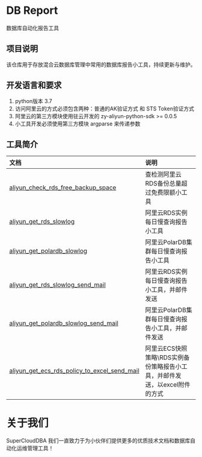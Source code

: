 # DB Report

数据库自动化报告工具

## 项目说明

该仓库用于存放混合云数据库管理中常用的数据库报告小工具，持续更新与维护。

## 开发语言和要求

1. python版本 3.7
2. 访问阿里云的方式必须包含两种：普通的AK验证方式 和 STS Token验证方式
3. 阿里云的第三方模块使用驻云开发的 zy-aliyun-python-sdk >= 0.0.5
4. 小工具开发必须使用第三方模块 argparse 来传递参数

## 工具简介

|文档|说明|
|:--|:--|
|[aliyun_check_rds_free_backup_space](aliyun_check_rds_free_backup_space.py)|查检测阿里云RDS备份总量超过免费限额小工具|
|[aliyun_get_rds_slowlog](aliyun_get_rds_slowlog.py)|阿里云RDS实例每日慢查询报告小工具|
|[aliyun_get_polardb_slowlog](aliyun_get_polardb_slowlog.py)|阿里云PolarDB集群每日慢查询报告小工具|
|[aliyun_get_rds_slowlog_send_mail](aliyun_get_rds_slowlog_send_mail.py)|阿里云RDS实例每日慢查询报告小工具，并邮件发送|
|[aliyun_get_polardb_slowlog_send_mail](aliyun_get_polardb_slowlog_send_mail.py)|阿里云PolarDB集群每日慢查询报告小工具，并邮件发送|
|[aliyun_get_ecs_rds_policy_to_excel_send_mail](aliyun_get_ecs_rds_policy_to_excel_send_mail.py)|阿里云ECS快照策略\RDS实例备份策略报告小工具，并邮件发送，以excel附件的方式|


# 关于我们

SuperCloudDBA 我们一直致力于为小伙伴们提供更多的优质技术文档和数据库自动化运维管理工具！
